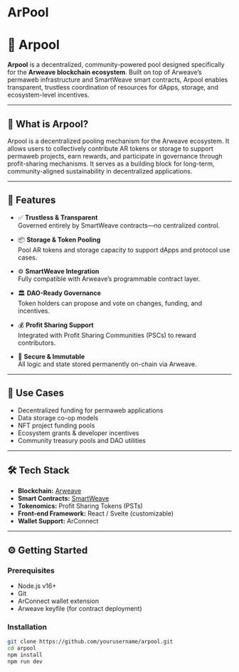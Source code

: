 # ArPool

# 🌊 Arpool

**Arpool** is a decentralized, community-powered pool designed specifically for the **Arweave blockchain ecosystem**. Built on top of Arweave’s permaweb infrastructure and SmartWeave smart contracts, Arpool enables transparent, trustless coordination of resources for dApps, storage, and ecosystem-level incentives.

---

## 🚀 What is Arpool?

Arpool is a decentralized pooling mechanism for the Arweave ecosystem. It allows users to collectively contribute AR tokens or storage to support permaweb projects, earn rewards, and participate in governance through profit-sharing mechanisms. It serves as a building block for long-term, community-aligned sustainability in decentralized applications.

---

## 🔗 Features

- ✅ **Trustless & Transparent**  
  Governed entirely by SmartWeave contracts—no centralized control.

- 📦 **Storage & Token Pooling**  
  Pool AR tokens and storage capacity to support dApps and protocol use cases.

- ⚙️ **SmartWeave Integration**  
  Fully compatible with Arweave’s programmable contract layer.

- 🏛️ **DAO-Ready Governance**  
  Token holders can propose and vote on changes, funding, and incentives.

- 💰 **Profit Sharing Support**  
  Integrated with Profit Sharing Communities (PSCs) to reward contributors.

- 🔐 **Secure & Immutable**  
  All logic and state stored permanently on-chain via Arweave.

---

## 📁 Use Cases

- Decentralized funding for permaweb applications  
- Data storage co-op models  
- NFT project funding pools  
- Ecosystem grants & developer incentives  
- Community treasury pools and DAO utilities

---

## 🛠 Tech Stack

- **Blockchain:** [Arweave](https://www.arweave.org/)  
- **Smart Contracts:** [SmartWeave](https://github.com/ArweaveTeam/SmartWeave)  
- **Tokenomics:** Profit Sharing Tokens (PSTs)  
- **Front-end Framework:** React / Svelte (customizable)  
- **Wallet Support:** ArConnect  

---

## ⚙️ Getting Started

### Prerequisites

- Node.js v16+
- Git
- ArConnect wallet extension
- Arweave keyfile (for contract deployment)

### Installation

```bash
git clone https://github.com/yourusername/arpool.git
cd arpool
npm install
npm run dev
